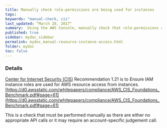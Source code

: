 ```yaml
---
title: Manually check role-permissions are being used for instances
tags:
keywords: "manual-check, cis"
last_updated: “March 28, 2017"
summary:  Using the AWS Console, manually check that role-permissions are being used for instances
published: true
sidebar: mydoc_sidebar
permalink: mydoc_manual-resource-instance-access.html
folder: mydoc
toc: false
---
```


### Details  
[Center for Internet Security (CIS)](https://www.cisecurity.org/) Recommendation 1.21 is to Ensure IAM instance roles are used for AWS resource access from instances. [https://d0.awsstatic.com/whitepapers/compliance/AWS_CIS_Foundations_Benchmark.pdf#page=61](https://d0.awsstatic.com/whitepapers/compliance/AWS_CIS_Foundations_Benchmark.pdf#page=61) 

This is a check that must be performed manually as there are either no appropriate API calls or it may require an account-specific judgement call.
